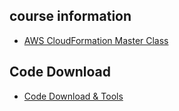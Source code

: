 ## course information
  * [AWS CloudFormation Master Class](https://www.udemy.com/aws-cloudformation-master-class/)

## Code Download
  * [Code Download & Tools](https://www.udemy.com/aws-cloudformation-master-class/learn/v4/t/lecture/8140549)
